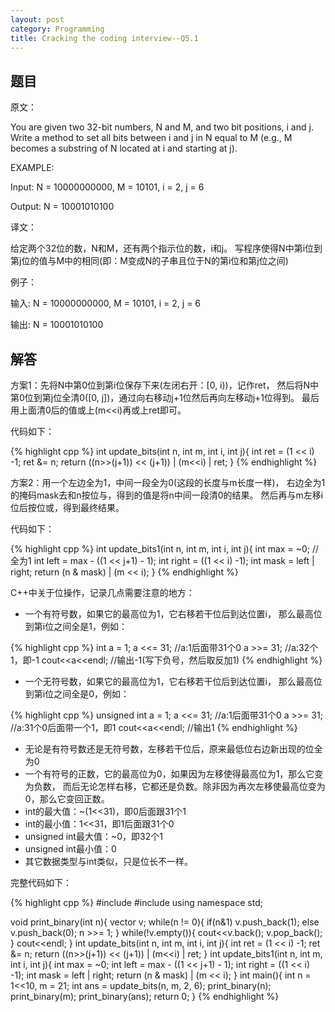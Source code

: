 ```yaml
---
layout: post
category: Programming
title: Cracking the coding interview--Q5.1
---
```


## 题目

原文：

You are given two 32-bit numbers, N and M, and two bit positions, i 
and j. Write a method to set all bits between i and j in N equal to 
M (e.g., M becomes a substring of N located at i and starting at j).

EXAMPLE:

Input: N = 10000000000, M = 10101, i = 2, j = 6

Output: N = 10001010100

译文：

给定两个32位的数，N和M，还有两个指示位的数，i和j。
写程序使得N中第i位到第j位的值与M中的相同(即：M变成N的子串且位于N的第i位和第j位之间)

例子：

输入: N = 10000000000, M = 10101, i = 2, j = 6

输出: N = 10001010100

## 解答

方案1：先将N中第0位到第i位保存下来(左闭右开：[0, i))，记作ret，
然后将N中第0位到第j位全清0([0, j])，通过向右移动j+1位然后再向左移动j+1位得到。
最后用上面清0后的值或上(m<<i)再或上ret即可。

代码如下：

{% highlight cpp %}
int update_bits(int n, int m, int i, int j){
    int ret = (1 << i) -1;
    ret &= n;
    return ((n>>(j+1)) << (j+1)) | (m<<i) | ret;
}
{% endhighlight %}

方案2：用一个左边全为1，中间一段全为0(这段的长度与m长度一样)，
右边全为1的掩码mask去和n按位与，得到的值是将n中间一段清0的结果。
然后再与m左移i位后按位或，得到最终结果。

代码如下：

{% highlight cpp %}
int update_bits1(int n, int m, int i, int j){
    int max = ~0;	//全为1
    int left = max - ((1 << j+1) - 1);
    int right = ((1 << i) -1);
    int mask = left | right;
    return (n & mask) | (m << i);
}
{% endhighlight %}

C++中关于位操作，记录几点需要注意的地方：

* 一个有符号数，如果它的最高位为1，它右移若干位后到达位置i，
那么最高位到第i位之间全是1，例如：

{% highlight cpp %}
int a = 1;
a <<= 31;	//a:1后面带31个0
a >>= 31;	//a:32个1，即-1
cout<<a<<endl;	//输出-1(写下负号，然后取反加1)
{% endhighlight %}

* 一个无符号数，如果它的最高位为1，它右移若干位后到达位置i，
那么最高位到第i位之间全是0，例如：

{% highlight cpp %}
unsigned int a = 1;
a <<= 31;	//a:1后面带31个0
a >>= 31;	//a:31个0后面带一个1，即1
cout<<a<<endl;	//输出1
{% endhighlight %}

* 无论是有符号数还是无符号数，左移若干位后，原来最低位右边新出现的位全为0
* 一个有符号的正数，它的最高位为0，如果因为左移使得最高位为1，那么它变为负数，
而后无论怎样右移，它都还是负数。除非因为再次左移使最高位变为0，那么它变回正数。
* int的最大值：~(1<<31)，即0后面跟31个1
* int的最小值：1<<31，即1后面跟31个0
* unsigned int最大值：~0，即32个1
* unsigned int最小值：0
* 其它数据类型与int类似，只是位长不一样。

完整代码如下：

{% highlight cpp %}
#include <iostream>
#include <vector>
using namespace std;

void print_binary(int n){
    vector<int> v;
    while(n != 0){
        if(n&1) v.push_back(1);
        else v.push_back(0);
        n >>= 1;
    }
    while(!v.empty()){
        cout<<v.back();
        v.pop_back();
    }
    cout<<endl;
}
int update_bits(int n, int m, int i, int j){
    int ret = (1 << i) -1;
    ret &= n;
    return ((n>>(j+1)) << (j+1)) | (m<<i) | ret;
}
int update_bits1(int n, int m, int i, int j){
    int max = ~0;
    int left = max - ((1 << j+1) - 1);
    int right = ((1 << i) -1);
    int mask = left | right;
    return (n & mask) | (m << i);
}
int main(){
    int n = 1<<10, m = 21;
    int ans = update_bits(n, m, 2, 6);
    print_binary(n);
    print_binary(m);
    print_binary(ans);
    return 0;
}
{% endhighlight %}
